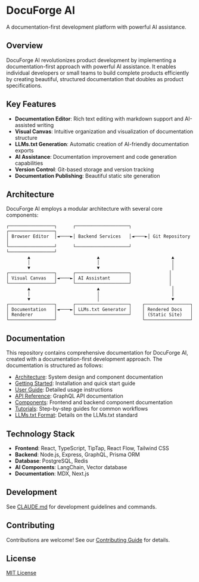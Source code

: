# DocuForge AI

A documentation-first development platform with powerful AI assistance.

## Overview

DocuForge AI revolutionizes product development by implementing a documentation-first approach with powerful AI assistance. It enables individual developers or small teams to build complete products efficiently by creating beautiful, structured documentation that doubles as product specifications.

## Key Features

- **Documentation Editor**: Rich text editing with markdown support and AI-assisted writing
- **Visual Canvas**: Intuitive organization and visualization of documentation structure
- **LLMs.txt Generation**: Automatic creation of AI-friendly documentation exports
- **AI Assistance**: Documentation improvement and code generation capabilities
- **Version Control**: Git-based storage and version tracking
- **Documentation Publishing**: Beautiful static site generation

## Architecture

DocuForge AI employs a modular architecture with several core components:

```
┌─────────────────┐      ┌────────────────────┐      ┌─────────────────┐
│ Browser Editor  │◄────►│ Backend Services   │◄────►│ Git Repository  │
└─────────────────┘      └────────────────────┘      └─────────────────┘
        ▲                         ▲                           ▲
        │                         │                           │
        ▼                         ▼                           │
┌─────────────────┐      ┌────────────────────┐              │
│ Visual Canvas   │◄────►│ AI Assistant       │              │
└─────────────────┘      └────────────────────┘              │
        ▲                         ▲                           │
        │                         │                           │
        ▼                         │                           ▼
┌─────────────────┐      ┌────────────────────┐    ┌─────────────────┐
│ Documentation   │◄────►│ LLMs.txt Generator │    │ Rendered Docs   │
│ Renderer        │      └────────────────────┘    │ (Static Site)   │
└─────────────────┘                                └─────────────────┘
```

## Documentation

This repository contains comprehensive documentation for DocuForge AI, created with a documentation-first development approach. The documentation is structured as follows:

- [Architecture](./docs/architecture/): System design and component documentation
- [Getting Started](./docs/getting-started.md): Installation and quick start guide
- [User Guide](./docs/user-guide/): Detailed usage instructions
- [API Reference](./docs/api/): GraphQL API documentation
- [Components](./docs/components/): Frontend and backend component documentation
- [Tutorials](./docs/tutorials/): Step-by-step guides for common workflows
- [LLMs.txt Format](./docs/llms-txt-format.md): Details on the LLMs.txt standard

## Technology Stack

- **Frontend**: React, TypeScript, TipTap, React Flow, Tailwind CSS
- **Backend**: Node.js, Express, GraphQL, Prisma ORM
- **Database**: PostgreSQL, Redis
- **AI Components**: LangChain, Vector database
- **Documentation**: MDX, Next.js

## Development

See [CLAUDE.md](./CLAUDE.md) for development guidelines and commands.

## Contributing

Contributions are welcome! See our [Contributing Guide](./docs/contributing.md) for details.

## License

[MIT License](./LICENSE)
